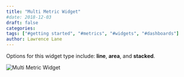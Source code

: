 ```yaml
---
title: "Multi Metric Widget"
#date: 2018-12-03
draft: false
categories:
tags: ["#getting started", "#metrics", "#widgets", "#dashboards"]
author: Lawrence Lane
---
```

Options for this widget type include: **line**, **area**, and **stacked**.

![Multi Metric Widget](/images/multi-metric-widget/multi-metric-widget.png)

